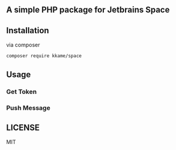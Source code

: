 A simple PHP package for Jetbrains Space
---------------


## Installation

via composer 
```bash
composer require kkame/space
```

## Usage

### Get Token

### Push Message



## LICENSE

MIT